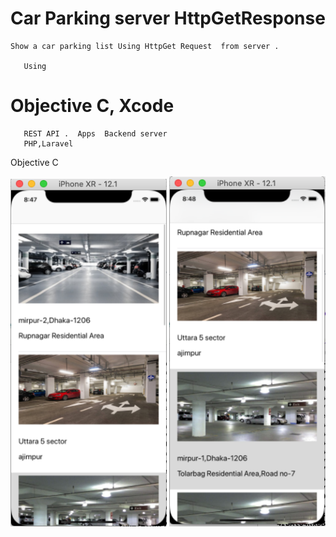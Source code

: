 # Car Parking server HttpGetResponse
     
    Show a car parking list Using HttpGet Request  from server .

       Using  
   #   Objective C, Xcode
       REST API .  Apps  Backend server    
       PHP,Laravel

Objective C

<img src="image/Screenshot 2020-02-02 at 8.47.49 am.png" width="250dp" hight="500dp">             <img 
src="image/Screenshot 2020-02-02 at 8.48.28 am.png" width="250dp" hight="500dp">

